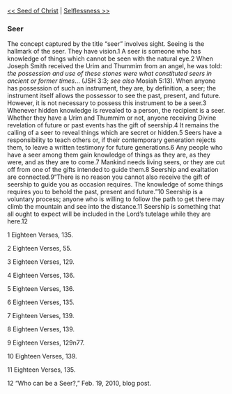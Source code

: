 [<< Seed of Christ](Seed%20of%20Christ)  |  [Selflessness >>](Selflessness)

### Seer
The concept captured by the title “seer” involves sight. Seeing is the hallmark of the seer. They have vision.1 A seer is someone who has knowledge of things which cannot be seen with the natural eye.2 When Joseph Smith received the Urim and Thummim from an angel, he was told: *the possession and use of these stones were what constituted seers in ancient or former times*… (JSH 3:3; *see also* Mosiah 5:13). When anyone has possession of such an instrument, they are, by definition, a seer; the instrument itself allows the possessor to see the past, present, and future. However, it is not necessary to possess this instrument to be a seer.3 Whenever hidden knowledge is revealed to a person, the recipient is a seer. Whether they have a Urim and Thummim or not, anyone receiving Divine revelation of future or past events has the gift of seership.4 It remains the calling of a seer to reveal things which are secret or hidden.5 Seers have a responsibility to teach others or, if their contemporary generation rejects them, to leave a written testimony for future generations.6 Any people who have a seer among them gain knowledge of things as they are, as they were, and as they are to come.7 Mankind needs living seers, or they are cut off from one of the gifts intended to guide them.8 Seership and exaltation are connected.9“There is no reason you cannot also receive the gift of seership to guide you as occasion requires. The knowledge of some things requires you to behold the past, present and future.”10 Seership is a voluntary process; anyone who is willing to follow the path to get there may climb the mountain and see into the distance.11 Seership is something that all ought to expect will be included in the Lord’s tutelage while they are here.12



1 Eighteen Verses, 135.


2 Eighteen Verses, 55.


3 Eighteen Verses, 129.


4 Eighteen Verses, 136.


5 Eighteen Verses, 136.


6 Eighteen Verses, 135.


7 Eighteen Verses, 139.


8 Eighteen Verses, 139.


9 Eighteen Verses, 129n77.


10 Eighteen Verses, 139.


11 Eighteen Verses, 135.


12 “Who can be a Seer?,” Feb. 19, 2010, blog post.